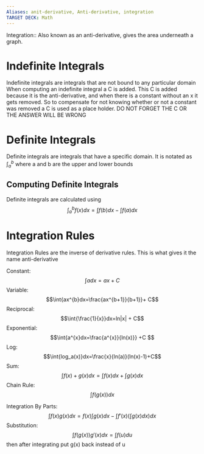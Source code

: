 ```yaml
---
Aliases: anit-derivative, Anti-derivative, integration
TARGET DECK: Math
---
```


Integration:: Also known as an anti-derivative, gives the area underneath a graph.
<!--ID: 1696002544004-->

# Indefinite Integrals
Indefinite integrals are integrals that are not bound to any particular domain
When computing an indefinite integral a C is added. This C is added because it is the anti-derivative, and when there is a constant without an x it gets removed. So to compensate for not knowing whether or not a constant was removed a C is used as a place holder. DO NOT FORGET THE C OR THE ANSWER WILL BE WRONG
# Definite Integrals
Definite integrals are integrals that have a specific domain.
It is notated as $\int_a^b$ where a and b are the upper and lower bounds
## Computing Definite Integrals 
Definite integrals are calculated using $$\int_a^bf(x)dx=\int{f(b)dx}-\int{f(a)dx}$$
# Integration Rules
Integration Rules are the inverse of derivative rules. This is what gives it the name anti-derivative

Constant: $$\int{a}dx=ax+C$$
Variable: $$\int{ax^{b}dx=\frac{ax^{b+1}}{b+1}}+ C$$
Reciprocal: $$\int{\frac{1}{x}}dx=ln|x| + C$$
Exponential: $$\int{a^{x}dx=\frac{a^{x}}{ln(x)}} +C $$
Log: $$\int{log_a(x)}dx=\frac{x}{ln(a)}(ln(x)-1)+C$$
Sum: $$\int{f(x)+g(x)dx}= \int{f(x)dx}+\int{g(x)dx}$$
Chain Rule: $$\int{f(g(x))dx}$$

Integration By Parts: $$\int{f(x)g(x)}dx=f(x)\int{g(x)dx}-\int{f'(x)(\int{g(x)dx})dx}$$
Substitution: $$\int{f(g(x))g'(x)dx}=\int{f(u)du} $$ then after integrating put g(x) back instead of u
